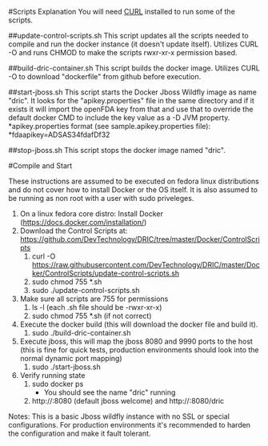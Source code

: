 #Scripts Explanation
You will need [CURL](http://curl.haxx.se/docs/manual.html) installed to run some of the scripts.

##update-control-scripts.sh
This script updates all the scripts needed to compile and run the docker instance (it doesn't update itself). Utilizes CURL -O and runs CHMOD to make the scripts rwxr-xr-x permission based.

##build-dric-container.sh
This script builds the docker image. Utilizes CURL -O to download "dockerfile" from github before execution.

##start-jboss.sh
This script starts the Docker Jboss Wildfly image as name "dric". It looks for the "apikey.properties" file in the same directory and if it exists it will import the openFDA key from that and use that to override the default docker CMD to include the key value as a -D JVM property.
 *apikey.properties format (see sample.apikey.properties file):
  *fdaapikey=ADSAS34fdafDf32

##stop-jboss.sh
This script stops the docker image named "dric".

#Compile and Start

These instructions are assumed to be executed on fedora linux distributions and 
do not cover how to install Docker or the OS itself. It is also assumed to be running as
non root with a user with sudo priveleges.

1. On a linux fedora core distro: Install Docker (https://docs.docker.com/installation/)
2. Download the Control Scripts at: https://github.com/DevTechnology/DRIC/tree/master/Docker/ControlScripts
	1. curl -O https://raw.githubusercontent.com/DevTechnology/DRIC/master/Docker/ControlScripts/update-control-scripts.sh
	2. sudo chmod 755 *.sh
	3. sudo ./update-control-scripts.sh
3. Make sure all scripts are 755 for permissions
	1. ls -l (each .sh file should be -rwxr-xr-x)
	2. sudo chmod 755 *.sh (if not correct)
4. Execute the docker build (this will download the docker file and build it).
	1. sudo ./build-dric-container.sh
5. Execute jboss, this will map the jboss 8080 and 9990 ports to the host (this is fine for quick tests, 
	production environments should look into the normal dynamic port mapping)
	1. sudo ./start-jboss.sh
6. Verify running state
	1. sudo docker ps
		* You should see the name "dric" running
	2. http://<IP>:8080 (default jboss welcome) and http://<IP>:8080/dric

Notes: This is a basic Jboss wildfly instance with no SSL or special configurations. For production 
		environments it's recommended to harden the configuration and make it fault tolerant.
